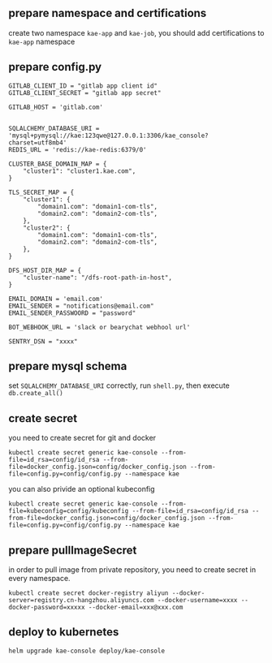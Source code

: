 ## prepare namespace and certifications
create two namespace `kae-app` and `kae-job`, you should add certifications to `kae-app` namespace

## prepare config.py

    GITLAB_CLIENT_ID = "gitlab app client id"
    GITLAB_CLIENT_SECRET = "gitlab app secret"

    GITLAB_HOST = 'gitlab.com'


    SQLALCHEMY_DATABASE_URI = 'mysql+pymysql://kae:123qwe@127.0.0.1:3306/kae_console?charset=utf8mb4'
    REDIS_URL = 'redis://kae-redis:6379/0'

    CLUSTER_BASE_DOMAIN_MAP = {
        "cluster1": "cluster1.kae.com",
    }

    TLS_SECRET_MAP = {
        "cluster1": {
            "domain1.com": "domain1-com-tls",
            "domain2.com": "domain2-com-tls",
        },
        "cluster2": {
            "domain1.com": "domain1-com-tls",
            "domain2.com": "domain2-com-tls",
        },
    }

    DFS_HOST_DIR_MAP = {
        "cluster-name": "/dfs-root-path-in-host",
    }

    EMAIL_DOMAIN = 'email.com'
    EMAIL_SENDER = "notifications@email.com"
    EMAIL_SENDER_PASSWOORD = "password"

    BOT_WEBHOOK_URL = 'slack or bearychat webhool url'

    SENTRY_DSN = "xxxx"

## prepare mysql schema
set `SQLALCHEMY_DATABASE_URI` correctly, run `shell.py`, then execute `db.create_all()`

## create secret
  you need to create secret for git and docker

    kubectl create secret generic kae-console --from-file=id_rsa=config/id_rsa --from-file=docker_config.json=config/docker_config.json --from-file=config.py=config/config.py --namespace kae

  you can also privide an optional kubeconfig

    kubectl create secret generic kae-console --from-file=kubeconfig=config/kubeconfig --from-file=id_rsa=config/id_rsa --from-file=docker_config.json=config/docker_config.json --from-file=config.py=config/config.py --namespace kae

## prepare pullImageSecret
 in order to pull image from private repository, you need to create secret in every namespace.

    kubectl create secret docker-registry aliyun --docker-server=registry.cn-hangzhou.aliyuncs.com --docker-username=xxxx --docker-password=xxxxx --docker-email=xxx@xxx.com

## deploy to kubernetes

    helm upgrade kae-console deploy/kae-console
